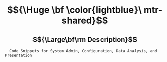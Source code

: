 # $${\Huge \bf \color{lightblue}\ mtr-shared}$$

## $${\Large\bf\rm     Description}$$ 

      Code Snippets for System Admin, Configuration, Data Analysis, and Presentation

